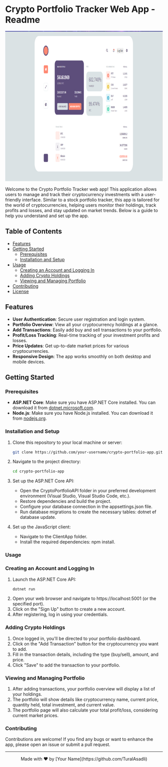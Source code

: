 # Crypto Portfolio Tracker Web App - Readme

<img src="screenshot.png" alt="App Screenshot" style="width:800px;height:480px;">



Welcome to the Crypto Portfolio Tracker web app! This application allows users to manage and track their cryptocurrency investments with a user-friendly interface. Similar to a stock portfolio tracker, this app is tailored for the world of cryptocurrencies, helping users monitor their holdings, track profits and losses, and stay updated on market trends. Below is a guide to help you understand and set up the app.

## Table of Contents

- [Features](#features)
- [Getting Started](#getting-started)
  - [Prerequisites](#prerequisites)
  - [Installation and Setup](#installation-and-setup)
- [Usage](#usage)
  - [Creating an Account and Logging In](#creating-an-account-and-logging-in)
  - [Adding Crypto Holdings](#adding-crypto-holdings)
  - [Viewing and Managing Portfolio](#viewing-and-managing-portfolio)
- [Contributing](#contributing)
- [License](#license)

## Features

- **User Authentication**: Secure user registration and login system.
- **Portfolio Overview**: View all your cryptocurrency holdings at a glance.
- **Add Transactions**: Easily add buy and sell transactions to your portfolio.
- **Profit/Loss Tracking**: Real-time tracking of your investment profits and losses.
- **Price Updates**: Get up-to-date market prices for various cryptocurrencies.
- **Responsive Design**: The app works smoothly on both desktop and mobile devices.

## Getting Started

### Prerequisites

- **ASP.NET Core**: Make sure you have ASP.NET Core installed. You can download it from [dotnet.microsoft.com](https://dotnet.microsoft.com/download).
- **Node.js**: Make sure you have Node.js installed. You can download it from [nodejs.org](https://nodejs.org/).

### Installation and Setup

1. Clone this repository to your local machine or server:

   ```bash
   git clone https://github.com/your-username/crypto-portfolio-app.git

2. Navigate to the project directory:
   ```bash
   cd crypto-portfolio-app

3. Set up the ASP.NET Core API:
    - Open the CryptoPortfolioAPI folder in your preferred development environment (Visual Studio, Visual Studio Code, etc.).
    - Restore dependencies and build the project.
    - Configure your database connection in the appsettings.json file.
    - Run database migrations to create the necessary tables: dotnet ef database update.

4. Set up the JavaScript client:
    - Navigate to the ClientApp folder.
    - Install the required dependencies: npm install.

### Usage 
### Creating an Account and Logging In
1. Launch the ASP.NET Core API:
    ```bash
    dotnet run

2. Open your web browser and navigate to https://localhost:5001 (or the specified port).
3. Click on the "Sign Up" button to create a new account.
4. After registering, log in using your credentials.

### Adding Crypto Holdings
1. Once logged in, you'll be directed to your portfolio dashboard.
2. Click on the "Add Transaction" button for the cryptocurrency you want to add.
3. Fill in the transaction details, including the type (buy/sell), amount, and price.
4. Click "Save" to add the transaction to your portfolio.


### Viewing and Managing Portfolio
1. After adding transactions, your portfolio overview will display a list of your holdings.
2. The portfolio will show details like cryptocurrency name, current price, quantity held, total investment, and current value.
3. The portfolio page will also calculate your total profit/loss, considering current market prices.

### Contributing

Contributions are welcome! If you find any bugs or want to enhance the app, please open an issue or submit a pull request.

---

<p align="center">
  Made with ❤️ by [Your Name](https://github.com/TuralAsadli)
</p>